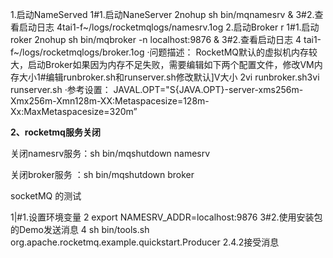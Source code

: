 1.启动NameServed
1#1.启动NaneServer
2nohup sh bin/mqnamesrv &
3#2.查看启动日志
4tai1-f~/logs/rocketmqlogs/namesrv.1og
2.启动Broker r
1#1.启动roker
2nohup sh bin/mqbroker -n localhost:9876 &
3#2.查看启动日志
4 tai1-f~/logs/rocketmqlogs/broker.1og
·问题描述：
RocketMQ默认的虚拟机内存较大，启动Broker如果因为内存不足失败，需要编辑如下两个配置文件，修改VM内存大小1#编辑runbroker.sh和runserver.sh修改默认]V大小
2vi runbroker.sh3vi runserver.sh
·参考设置：
JAVAL.OPT="S{JAVA.OPT}-server-xms256m-Xmx256m-Xmn128m-XX:Metaspacesize=128m-Xx:MaxMetaspacesize=320m”

**2、rocketmq服务关闭**

关闭namesrv服务：sh bin/mqshutdown namesrv

关闭broker服务 ：sh bin/mqshutdown broker





socketMQ 的测试

1|#1.设置环境变量
2 export NAMESRV_ADDR=localhost:9876
3#2.使用安装包的Demo发送消息
4 sh bin/tools.sh org.apache.rocketmq.example.quickstart.Producer
2.4.2接受消息



